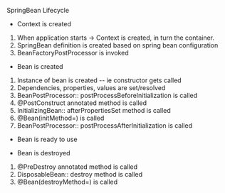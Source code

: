 SpringBean Lifecycle

* Context is created
1. When application starts -> Context is created, in turn the container.
2. SpringBean definition is created based on spring bean configuration
3. BeanFactoryPostProcessor is invoked

* Bean is created
1. Instance of bean is created -- ie constructor gets called
2. Dependencies, properties, values are set/resolved
3. BeanPostProcessor:: postProcessBeforeInitialization is called
4. @PostConstruct annotated method is called
5. InitializingBean:: afterPropertiesSet method is called
6. @Bean(initMethod=) is called
7. BeanPostProcessor:: postProcessAfterInitialization is called

* Bean is ready to use

* Bean is destroyed
1. @PreDestroy annotated method is called
2. DisposableBean:: destroy method is called
3. @Bean(destroyMethod=) is called